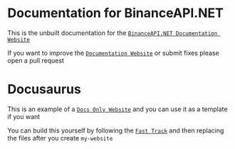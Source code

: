 # Documentation for BinanceAPI.NET

This is the unbuilt documentation for the [`BinanceAPI.NET Documentation Website`](https://binanceapi-net.github.io/)

If you want to improve the [`Documentation Website`](https://binanceapi-net.github.io/) or submit fixes please open a pull request

# Docusaurus

This is an example of a [`Docs Only Website`](https://docusaurus.io/) and you can use it as a template if you want

You can build this yourself by following the [`Fast Track`](https://docusaurus.io/docs#fast-track) and then replacing the files after you create `my-website`
